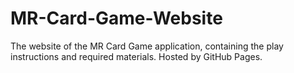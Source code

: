# MR-Card-Game-Website
The website of the MR Card Game application, containing the play instructions and required materials. Hosted by GitHub Pages.
